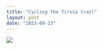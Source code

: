 ```yaml
---
title: "Cycling the Tirvia trail"
layout: post
date: "2023-09-23"
---
```


![](/assets/images/2023/20230923_105354-1024x461.jpg)
